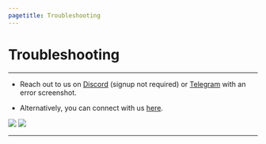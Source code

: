 ```yaml
---
pagetitle: Troubleshooting
---
```


# Troubleshooting

------------------------------------------------------------------------

-   Reach out to us on [Discord](https://discord.gg/gjJEfq7ux8) (signup not required) or [Telegram](https://t.me/Microsoft_Activation_Scripts) with an error screenshot.

-   Alternatively, you can connect with us [here](contactus.html).

[![](https://lookimg.com/images/2023/03/21/QTvjcD.png)](https://discord.gg/gjJEfq7ux8) [![](https://lookimg.com/images/2023/03/21/QTvLyd.png)](https://t.me/Microsoft_Activation_Scripts)

------------------------------------------------------------------------
